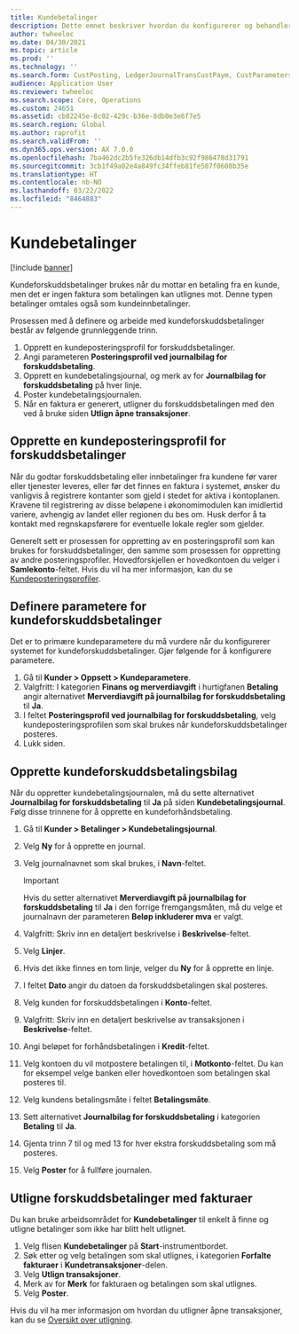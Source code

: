 ```yaml
---
title: Kundebetalinger
description: Dette emnet beskriver hvordan du konfigurerer og behandler kundeforskuddsbetalinger (kalles også kundeinnskudd).
author: twheeloc
ms.date: 04/30/2021
ms.topic: article
ms.prod: ''
ms.technology: ''
ms.search.form: CustPosting, LedgerJournalTransCustPaym, CustParameters
audience: Application User
ms.reviewer: twheeloc
ms.search.scope: Core, Operations
ms.custom: 24651
ms.assetid: cb82245e-8c02-429c-b36e-8db0e3e6f7e5
ms.search.region: Global
ms.author: raprofit
ms.search.validFrom: ''
ms.dyn365.ops.version: AX 7.0.0
ms.openlocfilehash: 7ba462dc2b5fe326db14dfb3c92f986478d31791
ms.sourcegitcommit: 3cb1f49a02e4a849fc34ffeb81fe507f0608b35e
ms.translationtype: HT
ms.contentlocale: nb-NO
ms.lasthandoff: 03/22/2022
ms.locfileid: "8464883"
---
```

# <a name="customer-prepayments"></a>Kundebetalinger

[!include [banner](../includes/banner.md)]

Kundeforskuddsbetalinger brukes når du mottar en betaling fra en kunde, men det er ingen faktura som betalingen kan utlignes mot. Denne typen betalinger omtales også som kundeinnbetalinger.

Prosessen med å definere og arbeide med kundeforskuddsbetalinger består av følgende grunnleggende trinn.

1. Opprett en kundeposteringsprofil for forskuddsbetalinger.
2. Angi parameteren **Posteringsprofil ved journalbilag for forskuddsbetaling**.
3. Opprett en kundebetalingsjournal, og merk av for **Journalbilag for forskuddsbetaling** på hver linje.
4. Poster kundebetalingsjournalen.
5. Når en faktura er generert, utligner du forskuddsbetalingen med den ved å bruke siden **Utlign åpne transaksjoner**.

## <a name="create-a-customer-posting-profile-for-prepayments"></a>Opprette en kundeposteringsprofil for forskuddsbetalinger

Når du godtar forskuddsbetaling eller innbetalinger fra kundene før varer eller tjenester leveres, eller før det finnes en faktura i systemet, ønsker du vanligvis å registrere kontanter som gjeld i stedet for aktiva i kontoplanen. Kravene til registrering av disse beløpene i økonomimodulen kan imidlertid variere, avhengig av landet eller regionen du bes om. Husk derfor å ta kontakt med regnskapsførere for eventuelle lokale regler som gjelder.

Generelt sett er prosessen for oppretting av en posteringsprofil som kan brukes for forskuddsbetalinger, den samme som prosessen for oppretting av andre posteringsprofiler. Hovedforskjellen er hovedkontoen du velger i **Samlekonto**-feltet. Hvis du vil ha mer informasjon, kan du se [Kundeposteringsprofiler](customer-posting-profiles.md).

## <a name="define-parameters-for-customer-prepayments"></a>Definere parametere for kundeforskuddsbetalinger

Det er to primære kundeparametere du må vurdere når du konfigurerer systemet for kundeforskuddsbetalinger. Gjør følgende for å konfigurere parametere.

1. Gå til **Kunder \> Oppsett \> Kundeparametere**.
2. Valgfritt: I kategorien **Finans og merverdiavgift** i hurtigfanen **Betaling** angir alternativet **Merverdiavgift på journalbilag for forskuddsbetaling** til **Ja**.
3. I feltet **Posteringsprofil ved journalbilag for forskuddsbetaling**, velg kundeposteringsprofilen som skal brukes når kundeforskuddsbetalinger posteres.
4. Lukk siden.

## <a name="create-customer-prepayment-vouchers"></a>Opprette kundeforskuddsbetalingsbilag

Når du oppretter kundebetalingsjournalen, må du sette alternativet **Journalbilag for forskuddsbetaling** til **Ja** på siden **Kundebetalingsjournal**. Følg disse trinnene for å opprette en kundeforhåndsbetaling.

1. Gå til **Kunder \> Betalinger \> Kundebetalingsjournal**.
2. Velg **Ny** for å opprette en journal.
3. Velg journalnavnet som skal brukes, i **Navn**-feltet.

    > [!IMPORTANT]
    > Hvis du setter alternativet **Merverdiavgift på journalbilag for forskuddsbetaling** til **Ja** i den forrige fremgangsmåten, må du velge et journalnavn der parameteren **Beløp inkluderer mva** er valgt. 

4. Valgfritt: Skriv inn en detaljert beskrivelse i **Beskrivelse**-feltet.
5. Velg **Linjer**.
6. Hvis det ikke finnes en tom linje, velger du **Ny** for å opprette en linje.
7. I feltet **Dato** angir du datoen da forskuddsbetalingen skal posteres.
8. Velg kunden for forskuddsbetalingen i **Konto**-feltet.
9. Valgfritt: Skriv inn en detaljert beskrivelse av transaksjonen i **Beskrivelse**-feltet.
10. Angi beløpet for forhåndsbetalingen i **Kredit**-feltet.
11. Velg kontoen du vil motpostere betalingen til, i **Motkonto**-feltet. Du kan for eksempel velge banken eller hovedkontoen som betalingen skal posteres til.
12. Velg kundens betalingsmåte i feltet **Betalingsmåte**.
13. Sett alternativet **Journalbilag for forskuddsbetaling** i kategorien **Betaling** til **Ja**.
14. Gjenta trinn 7 til og med 13 for hver ekstra forskuddsbetaling som må posteres.
15. Velg **Poster** for å fullføre journalen.

## <a name="settle-prepayments-with-invoices"></a>Utligne forskuddsbetalinger med fakturaer

Du kan bruke arbeidsområdet for **Kundebetalinger** til enkelt å finne og utligne betalinger som ikke har blitt helt utlignet.

1. Velg flisen **Kundebetalinger** på **Start**-instrumentbordet.
2. Søk etter og velg betalingen som skal utlignes, i kategorien **Forfalte fakturaer** i **Kundetransaksjoner**-delen.
3. Velg **Utlign transaksjoner**.
4. Merk av for **Merk** for fakturaen og betalingen som skal utlignes.
5. Velg **Poster**.

Hvis du vil ha mer informasjon om hvordan du utligner åpne transaksjoner, kan du se [Oversikt over utligning](/dynamics365/finance/cash-bank-management/settlement-overview).
